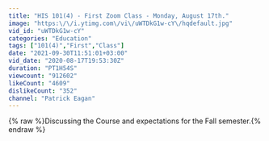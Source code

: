 ```yaml
---
title: "HIS 101(4) - First Zoom Class - Monday, August 17th."
image: "https:\/\/i.ytimg.com\/vi\/uWTDkG1w-cY\/hqdefault.jpg"
vid_id: "uWTDkG1w-cY"
categories: "Education"
tags: ["101(4)","First","Class"]
date: "2021-09-30T11:51:01+03:00"
vid_date: "2020-08-17T19:53:30Z"
duration: "PT1H54S"
viewcount: "912602"
likeCount: "4609"
dislikeCount: "352"
channel: "Patrick Eagan"
---
```

{% raw %}Discussing the Course and expectations for the Fall semester.{% endraw %}
